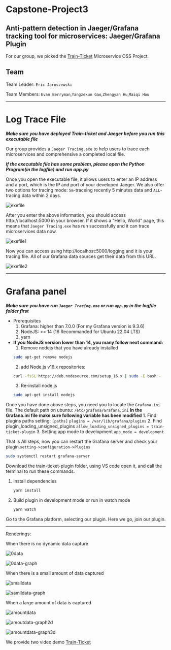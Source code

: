 # Capstone-Project3
##  Anti-pattern detection in Jaeger/Grafana tracking tool for microservices: Jaeger/Grafana Plugin
For our group, we picked the [Train-Ticket](https://github.com/FudanSELab/train-ticket) Microservice OSS Project.

## Team
Team Leader: `Eric Jaroszewski`

Team Members: `Evan Berryman`,`Yangzekun Gao`,`Zhengyan Hu`,`Maiqi Hou`

---
# Log Trace File
___Make sure you have deployed Train-ticket and Jaeger before you run this executable file___

Our group provides a `Jaeger Tracing.exe` to help users to trace each microservices and comprehensive a completed local file.

___If the executable file has some problem, please open the Python Program(in the logfile) and run app.py___

Once you open the executable file, it allows users to enter an IP address and a port, which is the IP and port of your developed Jaeger.
We also offer two options for tracing mode: `5m`-traceing recently 5 minutes data and `ALL`-tracing data within 2 days.

![exefile](https://github.com/EJaro00/CapSP3-JaegerGrafana-Plugin/blob/main/IMG/1.png)

After you enter the above information, you should access http://localhost:5000 in your browser. If it shows a "Hello, World" page, this means that `Jaeger Tracing.exe` has run successfully and it can trace microservices data now.

![exefile1](https://github.com/EJaro00/CapSP3-JaegerGrafana-Plugin/blob/main/IMG/2.png)

Now you can access using http://localhost:5000/logging and it is your tracing file. All of our Grafana data sources get their data from this URL.

![exefile2](https://github.com/EJaro00/CapSP3-JaegerGrafana-Plugin/blob/main/IMG/3.png)

---
# Grafana panel
___Make sure you have run `Jaeger Tracing.exe` or run `app.py` in the logfile folder first___

* Prerequisites
    1. Grafana: higher than 7.0.0 (For my Grafana version is 9.3.6)
    2. NodeJS:  >= 14 (16 Recommanded for Ubuntu 22.04 LTS)
    3. yarn 
* **If you NodeJS version lower than 14, you many follow next command:**
    1. Remove nodejs that you have already installed
    ```bash
    sudo apt-get remove nodejs
    ```
    2. add Node.js v16.x repositories:
    ```bash
    curl -fsSL https://deb.nodesource.com/setup_16.x | sudo -E bash -
    ```
    3. Re-install node.js
     ```bash
    sudo apt-get install nodejs
    ```


Once you have done above steps, you need you to locate the `Grafana.ini` file. The default path on ubuntu: `/etc/grafana/Grafana.ini`
    **In the Grafana.ini file make sure following variable has been modified**
    1. Find plugins paths setting:
    `[paths]`
    `plugins = /var/lib/grafana/plugins`
    2. Find plugin_loading_unsigned_plugins
    `allow_loading_unsigned_plugins = train-ticket-plugin`
    3. Setting app mode to development
    `app_mode = development`

That is All steps, now you can restart the Grafana server and check your plugin.`setting->configuration->Plugins`

```bash
sudo systemctl restart grafana-server
```

Download the train-ticket-plugin folder, using VS code open it, and call the terminal to run these commands.

1. Install dependencies

   ```bash
   yarn install
   ```

2. Build plugin in development mode or run in watch mode

   ```bash
   yarn watch
   ```

Go to the Grafana platform, selecting our plugin. Here we go, join our plugin.

---
Renderings:

When there is no dynamic data capture

![0data](https://github.com/EJaro00/CapSP3-JaegerGrafana-Plugin/blob/main/IMG/4.png)

![0data-graph](https://github.com/EJaro00/CapSP3-JaegerGrafana-Plugin/blob/main/IMG/5.png)


When there is a small amount of data captured

![smalldata](https://github.com/EJaro00/CapSP3-JaegerGrafana-Plugin/blob/main/IMG/6.png)

![samlldata-graph](https://github.com/EJaro00/CapSP3-JaegerGrafana-Plugin/blob/main/IMG/7.png)

When a large amount of data is captured

![amountdata](https://github.com/EJaro00/CapSP3-JaegerGrafana-Plugin/blob/main/IMG/8.png)

![amoutdata-graph2d](https://github.com/EJaro00/CapSP3-JaegerGrafana-Plugin/blob/main/IMG/9.png)

![amountdata-graph3d](https://github.com/EJaro00/CapSP3-JaegerGrafana-Plugin/blob/main/IMG/10.png)

We provide two video demo [Train-Ticket](https://github.com/FudanSELab/train-ticket)
